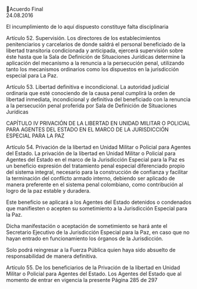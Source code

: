 Acuerdo Final  
24.08.2016  


El incumplimiento de lo aquí dispuesto constituye falta disciplinaria 
 
Artículo 52. Supervisión. Los directores de los establecimientos penitenciarios y carcelarios de 
donde saldrá el personal beneficiado de la libertad transitoria condicionada y anticipada, ejercerá 
supervisión  sobre  éste  hasta  que  la  Sala  de  Definición  de  Situaciones  Jurídicas  determine  la 
aplicación del mecanismo a la renuncia a la persecución penal, utilizando tanto los mecanismos 
ordinarios como los dispuestos en la jurisdicción especial para La Paz. 
 
Artículo  53.  Libertad  definitiva  e  incondicional.  La  autoridad  judicial  ordinaria  que  esté 
conociendo de la causa penal cumplirá la orden de libertad inmediata, incondicional y definitiva 
del  beneficiado  con  la  renuncia  a  la  persecución  penal  proferida  por  Sala  de  Definición  de 
Situaciones Jurídicas 
 
 
 
 
 
 
 
CAPÍTULO IV 
PRIVACIÓN DE LA LIBERTAD EN UNIDAD MILITAR O POLICIAL PARA AGENTES DEL ESTADO EN 
EL MARCO DE LA JURISDICCIÓN ESPECIAL PARA LA PAZ 
 
Artículo 54. Privación de la libertad en Unidad Militar o Policial para Agentes del Estado. La 
privación de la libertad en Unidad Militar o Policial para Agentes del Estado en el marco de la 
Jurisdicción  Especial  para  la  Paz  es  un  beneficio  expresión  del  tratamiento  penal  especial 
diferenciado propio del sistema integral, necesario para la construcción de confianza y facilitar la 
terminación  del  conflicto  armado  interno,  debiendo  ser  aplicado  de  manera  preferente  en  el 
sistema penal colombiano, como contribución al logro de la paz estable y duradera. 
 
Este beneficio se aplicará a los Agentes del Estado detenidos o condenados que manifiesten o 
acepten su sometimiento a la Jurisdicción Especial para la Paz. 
 
Dicha  manifestación  o  aceptación  de  sometimiento  se  hará  ante  el  Secretario  Ejecutivo  de  la 
Jurisdicción Especial para la Paz, en caso que no hayan entrado en funcionamiento los órganos 
de la Jurisdicción.   
 
Solo podrá reingresar a la Fuerza Pública quien haya sido absuelto de responsabilidad de manera 
definitiva.   
 
 
Artículo 55. De los beneficiarios de la Privación de la libertad en Unidad Militar o Policial para 
Agentes del Estado. Los Agentes del Estado que al momento de entrar en vigencia la presente 
Página 285 de 297 
 

